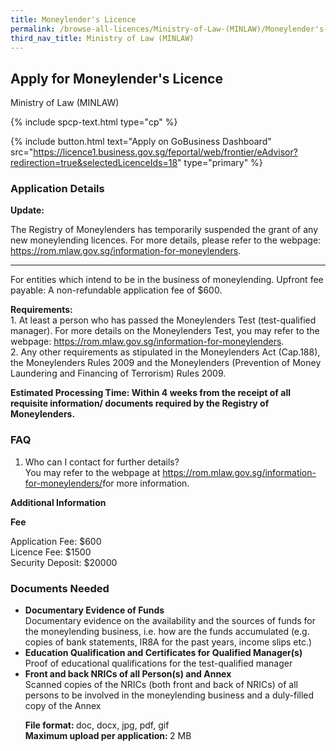 ```yaml
---
title: Moneylender's Licence
permalink: /browse-all-licences/Ministry-of-Law-(MINLAW)/Moneylender's-Licence
third_nav_title: Ministry of Law (MINLAW)
---
```


## Apply for Moneylender's Licence

Ministry of Law (MINLAW)

{% include spcp-text.html type="cp" %}

{% include button.html text="Apply on GoBusiness Dashboard" src="https://licence1.business.gov.sg/feportal/web/frontier/eAdvisor?redirection=true&selectedLicenceIds=18" type="primary" %}

### Application Details

<p><strong>Update:</strong></p>
The Registry of Moneylenders has temporarily suspended the grant of any new moneylending licences. For more details, please refer to the webpage: <a href="https://rom.mlaw.gov.sg/information-for-moneylenders" target="_blank" rel="noopener">https://rom.mlaw.gov.sg/information-for-moneylenders</a>.</p>
 <hr>
 For entities which intend to be in the business of moneylending. Upfront fee payable: A non-refundable application fee of $600.<br>
 <p><strong>Requirements:</strong><br>
 1. At least a person who has passed the Moneylenders Test (test-qualified manager). For more details on the Moneylenders Test, you may refer to the webpage: <a href="https://rom.mlaw.gov.sg/information-for-moneylenders" target="_blank" rel="noopener">https://rom.mlaw.gov.sg/information-for-moneylenders</a>.<br>
 2. Any other requirements as stipulated in the Moneylenders Act (Cap.188), the Moneylenders Rules 2009 and the Moneylenders (Prevention of Money Laundering and Financing of Terrorism) Rules 2009.</p>
 <p><strong>Estimated Processing Time: Within 4 weeks from the receipt of all requisite information/ documents required by the Registry of Moneylenders.</strong></p>
 <p><H3>FAQ</H3></p>
 <ol>
 <li>Who can I contact for further details?<br>
 You may refer to the webpage at <a href="https://rom.mlaw.gov.sg/information-for-moneylenders/" target="_blank" rel="noopener">https://rom.mlaw.gov.sg/information-for-moneylenders/</a>for more information.</li>
 </ol>

**Additional Information**

<p><strong>Fee</strong></p>
 <p>Application Fee: $600<br>
 Licence Fee: $1500<br>
 Security Deposit: $20000</p>

### Documents Needed

<ul>
 <li><strong>Documentary Evidence of Funds</strong><br>
 Documentary evidence on the availability and the sources of funds for the moneylending business, i.e. how are the funds accumulated (e.g. copies of bank statements, IR8A for the past years, income slips etc.)</li>
 <li><strong>Education Qualification and Certificates for Qualified Manager(s)</strong><br>
 Proof of educational qualifications for the test-qualified manager</li>
 <li><strong>Front and back NRICs of all Person(s) and Annex</strong><br>
 Scanned copies of the NRICs (both front and back of NRICs) of all persons to be involved in the moneylending business and a duly-filled copy of the Annex</li>
 <p><strong>File format: </strong>doc, docx, jpg, pdf, gif<br>
 <strong>Maximum upload per application: </strong>2 MB</p>
 </ul>

